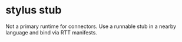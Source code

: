 # stylus stub
Not a primary runtime for connectors. Use a runnable stub in a nearby language and bind via RTT manifests.